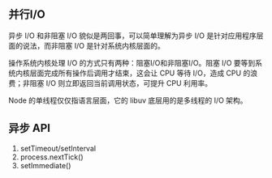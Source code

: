 ## 并行I/O

异步 I/O 和非阻塞 I/O 貌似是两回事，可以简单理解为异步 I/O 是针对应用程序层面的说法，而非阻塞 I/O 是针对系统内核层面的。

操作系统内核处理 I/O 的方式只有两种：阻塞I/O和非阻塞I/O。阻塞 I/O 要等到系统内核层面完成所有操作后调用才结束，这会让 CPU 等待 I/O，造成 CPU 的浪费；非阻塞 I/O 则立即返回当前调用状态，可提升 CPU 利用率。

Node 的单线程仅仅指语言层面，它的 libuv 底层用的是多线程的 I/O 架构。

## 异步 API

1. setTimeout/setInterval
2. process.nextTick()
3. setImmediate()